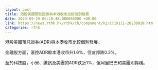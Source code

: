 ```yaml
---
layout: post
title: 港股美國預託證券與本港收市比較個別發展
date: 2023-09-20 06:19:48.000000000 +08:00
link: https://news.rthk.hk/rthk/ch/component/k2/1719111-20230920.htm
categories: rthk
---
```


港股美國預託證券(ADR)與本港收市比較個別發展。

金融股方面，滙控ADR較本港收市升1.6%，但友邦跌0.3%。

至於科技股，小米、騰訊及美團的ADR跌近1%，但阿里巴巴和美團則靠穩。
